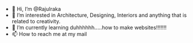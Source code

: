 - 👋 Hi, I’m @Rajulraka
- 👀 I’m interested in Architecture, Designing, Interiors and anything that is related to creativity.
- 🌱 I’m currently learning duhhhhhh.....how to make websites!!!!!!!
- 📫 How to reach me at my mail

<!---
Rajulraka/Rajulraka is a ✨ special ✨ repository because its `README.md` (this file) appears on your GitHub profile.
You can click the Preview link to take a look at your changes.
--->
